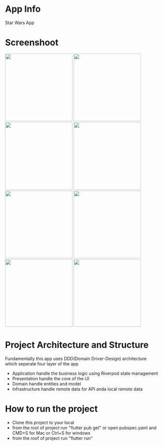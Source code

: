 # App Info
Star Wars App

# Screenshoot
<img src="https://github.com/UbaidillahGit/starwars_app/assets/41310314/c6efc3c6-cc61-4a2d-b06c-059c1f987555" width=220/>
<img src="https://github.com/UbaidillahGit/starwars_app/assets/41310314/e184f472-527d-4348-baf3-aad3294afb56" width=220/>
<img src="https://github.com/UbaidillahGit/starwars_app/assets/41310314/90adc5f2-e2ee-4e5a-ac37-217dcd0b2149" width=220/>
<img src="https://github.com/UbaidillahGit/starwars_app/assets/41310314/2d2fdfe2-e560-4d0a-83c9-8ef5d5872e25" width=220/>
<img src="https://github.com/UbaidillahGit/starwars_app/assets/41310314/d4d36014-53e0-4fd6-8e63-5bad1c143a8e" width=220/>
<img src="https://github.com/UbaidillahGit/starwars_app/assets/41310314/6c4b1e5d-9f33-4d19-8db5-146246ebbd4e" width=220/>
<img src="https://github.com/UbaidillahGit/starwars_app/assets/41310314/39de6e79-82d6-4bec-a5d5-dd47aea7079f" width=220/>
<img src="https://github.com/UbaidillahGit/starwars_app/assets/41310314/c20d317f-bbd5-4513-b2a8-6eb1b4d4e624" width=220/>

# Project Architecture and Structure
Fundamentally this app uses DDD(Domain Driver-Design) architecture which seperate four layer of the app
- Application handle the business logic using Riverpod state management
- Presentation handle the core of the UI
- Domain handle entities and model
- Infrastructure handle remote data for API anda local remote data

# How to run the project
- Clone this project to your local
- from the root of project run "flutter pub get" or open pubspec.yaml and CMD+S for Mac or Ctrl+S for windows
- from the roof of project run "flutter run"


